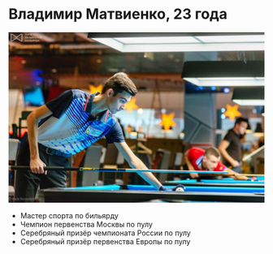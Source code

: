 # Владимир Матвиенко, 23 года

![](git-homework-portfolio/../9FFHaHT2cSM.jpg)

* Мастер спорта по бильярду
* Чемпион первенства Москвы по пулу
* Серебряный призёр чемпионата России по пулу
* Серебряный призёр первенства Европы по пулу